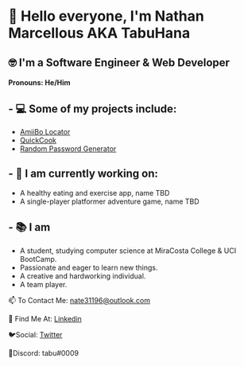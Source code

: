 # 👋 Hello everyone, I'm Nathan Marcellous AKA TabuHana 
## 🤓 I'm a Software Engineer & Web Developer

#### Pronouns: He/Him

## - 💻 Some of my projects include:
   - [AmiiBo Locator](https://bsandfer.github.io/amiibo-locator/)
   - [QuickCook](https://bootcamp-project-2-quickcook.herokuapp.com)
   - [Random Password Generator](https://tabuhana.github.io/Random-Password-Generator/)

## - 💬 I am currently working on:
   - A healthy eating and exercise app, name TBD
   - A single-player platformer adventure game, name TBD

## - 📚 I am 
   - A student, studying computer science at MiraCosta College & UCI BootCamp.
   - Passionate and eager to learn new things.
   - A creative and hardworking individual.
   - A team player.

📫 To Contact Me: nate31196@outlook.com

📙 Find Me At: [Linkedin](https://www.linkedin.com/in/nathaniel-marcellous-832291229/)

🐦Social: [Twitter](https://twitter.com/Tabu_Hana9)

👾Discord: tabu#0009
